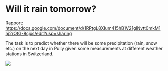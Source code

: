 # Will it rain tomorrow?

Rapport: https://docs.google.com/document/d/1RPtgL8XIum415hB1V21glNvtt0mkM1hj2rOtG-8cjxs/edit?usp=sharing

The task is to predict whether there will be some precipitation (rain, snow etc.) on the next day in Pully given some measurements at different weather stations in Switzerland.


![](https://www.epfl.ch/wp/5.5/wp-content/themes/wp-theme-2018/assets/svg/epfl-logo.svg)
